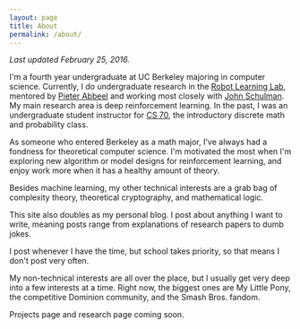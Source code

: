 ```yaml
---
layout: page
title: About
permalink: /about/
---
```


*Last updated February 25, 2016.*

I'm a fourth year undergraduate at UC Berkeley majoring in computer science.
Currently, I do undergraduate research in the [Robot Learning Lab](http://rll.berkeley.edu/outreach/),
mentored by [Pieter Abbeel](http://www.cs.berkeley.edu/~pabbeel/) and
working most closely with [John Schulman](http://www.eecs.berkeley.edu/~joschu/).
My main research area is deep reinforcement learning. In the past, I was an
undergraduate student instructor for [CS 70](http://inst.eecs.berkeley.edu/~cs70),
the introductory discrete math and probability class.

As someone who entered Berkeley as a math major, I've always had a fondness
for theoretical computer science. I'm motivated the most when I'm exploring
new algorithm or model designs for reinforcement learning, and enjoy
work more when it has a healthy amount of theory.

Besides machine learning, my other technical interests are a grab bag of complexity theory,
theoretical cryptography, and mathematical logic.

This site also doubles as my personal blog. I post about anything I want to
write, meaning posts range from explanations of research papers to dumb jokes.

I post whenever I have the time, but school takes priority, so that means
I don't post very often.

My non-technical interests are all over the place, but I usually get
very deep into a few interests at a time. Right now, the biggest ones
are My Little Pony, the competitive Dominion community, and the
Smash Bros. fandom.

Projects page and research page coming soon.
